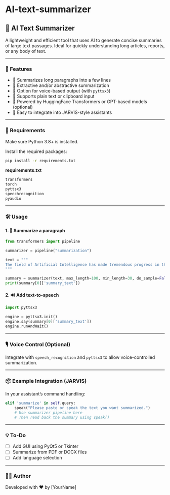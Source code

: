 # AI-text-summarizer


## 🧠 AI Text Summarizer

A lightweight and efficient tool that uses AI to generate concise summaries of large text passages. Ideal for quickly understanding long articles, reports, or any body of text.

---

### 🚀 Features

- 📝 Summarizes long paragraphs into a few lines
- 🎯 Extractive and/or abstractive summarization
- 💬 Option for voice-based output (with `pyttsx3`)
- 📄 Supports plain text or clipboard input
- 🧠 Powered by HuggingFace Transformers or GPT-based models (optional)
- 🧪 Easy to integrate into JARVIS-style assistants

---

### 🔧 Requirements

Make sure Python 3.8+ is installed.

Install the required packages:

```bash
pip install -r requirements.txt
```

**requirements.txt**
```txt
transformers
torch
pyttsx3
speechrecognition
pyaudio
```

---

### 🛠️ Usage

#### 1. 📄 Summarize a paragraph

```python
from transformers import pipeline

summarizer = pipeline("summarization")

text = """
The field of Artificial Intelligence has made tremendous progress in the last decade...
""" 

summary = summarizer(text, max_length=100, min_length=30, do_sample=False)
print(summary[0]['summary_text'])
```

#### 2. 🔊 Add text-to-speech

```python
import pyttsx3

engine = pyttsx3.init()
engine.say(summary[0]['summary_text'])
engine.runAndWait()
```

---

### 🎙️ Voice Control (Optional)

Integrate with `speech_recognition` and `pyttsx3` to allow voice-controlled summarization.

---

### 📦 Example Integration (JARVIS)

In your assistant’s command handling:

```python
elif 'summarize' in self.query:
    speak("Please paste or speak the text you want summarized.")
    # Use summarizer pipeline here
    # Then read back the summary using speak()
```

---

### 💡 To-Do

- [ ] Add GUI using PyQt5 or Tkinter
- [ ] Summarize from PDF or DOCX files
- [ ] Add language selection

---

### 🧑‍💻 Author

Developed with ❤️ by [YourName]

